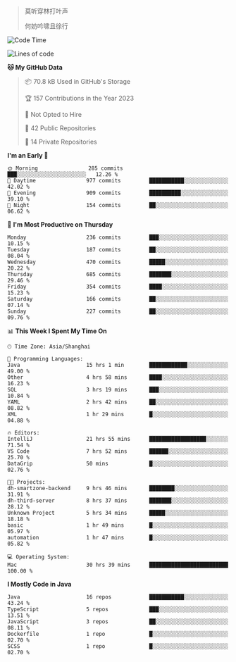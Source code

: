 > 莫听穿林打叶声
> 
> 何妨吟啸且徐行

<!-- ![Github Stats](https://github-readme-stats.vercel.app/api?username=catch6&count_private=true&show_icons=true&theme=gruvbox) -->

<!-- ![Top Langs](https://github-readme-stats.vercel.app/api/top-langs/?username=catch6&layout=compact) -->

<!--START_SECTION:waka-->
![Code Time](http://img.shields.io/badge/Code%20Time-48%20hrs%2031%20mins-blue)

![Lines of code](https://img.shields.io/badge/From%20Hello%20World%20I%27ve%20Written-9.3%20million%20lines%20of%20code-blue)

**🐱 My GitHub Data** 

> 📦 70.8 kB Used in GitHub's Storage 
 > 
> 🏆 157 Contributions in the Year 2023
 > 
> 🚫 Not Opted to Hire
 > 
> 📜 42 Public Repositories 
 > 
> 🔑 14 Private Repositories 
 > 
**I'm an Early 🐤** 

```text
🌞 Morning                285 commits         ███░░░░░░░░░░░░░░░░░░░░░░   12.26 % 
🌆 Daytime                977 commits         ███████████░░░░░░░░░░░░░░   42.02 % 
🌃 Evening                909 commits         ██████████░░░░░░░░░░░░░░░   39.10 % 
🌙 Night                  154 commits         ██░░░░░░░░░░░░░░░░░░░░░░░   06.62 % 
```
📅 **I'm Most Productive on Thursday** 

```text
Monday                   236 commits         ███░░░░░░░░░░░░░░░░░░░░░░   10.15 % 
Tuesday                  187 commits         ██░░░░░░░░░░░░░░░░░░░░░░░   08.04 % 
Wednesday                470 commits         █████░░░░░░░░░░░░░░░░░░░░   20.22 % 
Thursday                 685 commits         ███████░░░░░░░░░░░░░░░░░░   29.46 % 
Friday                   354 commits         ████░░░░░░░░░░░░░░░░░░░░░   15.23 % 
Saturday                 166 commits         ██░░░░░░░░░░░░░░░░░░░░░░░   07.14 % 
Sunday                   227 commits         ██░░░░░░░░░░░░░░░░░░░░░░░   09.76 % 
```


📊 **This Week I Spent My Time On** 

```text
🕑︎ Time Zone: Asia/Shanghai

💬 Programming Languages: 
Java                     15 hrs 1 min        ████████████░░░░░░░░░░░░░   49.00 % 
Other                    4 hrs 58 mins       ████░░░░░░░░░░░░░░░░░░░░░   16.23 % 
SQL                      3 hrs 19 mins       ███░░░░░░░░░░░░░░░░░░░░░░   10.84 % 
YAML                     2 hrs 42 mins       ██░░░░░░░░░░░░░░░░░░░░░░░   08.82 % 
XML                      1 hr 29 mins        █░░░░░░░░░░░░░░░░░░░░░░░░   04.88 % 

🔥 Editors: 
IntelliJ                 21 hrs 55 mins      ██████████████████░░░░░░░   71.54 % 
VS Code                  7 hrs 52 mins       ██████░░░░░░░░░░░░░░░░░░░   25.70 % 
DataGrip                 50 mins             █░░░░░░░░░░░░░░░░░░░░░░░░   02.76 % 

🐱‍💻 Projects: 
dh-smartzone-backend     9 hrs 46 mins       ████████░░░░░░░░░░░░░░░░░   31.91 % 
dh-third-server          8 hrs 37 mins       ███████░░░░░░░░░░░░░░░░░░   28.12 % 
Unknown Project          5 hrs 34 mins       █████░░░░░░░░░░░░░░░░░░░░   18.18 % 
basic                    1 hr 49 mins        █░░░░░░░░░░░░░░░░░░░░░░░░   05.97 % 
automation               1 hr 47 mins        █░░░░░░░░░░░░░░░░░░░░░░░░   05.82 % 

💻 Operating System: 
Mac                      30 hrs 39 mins      █████████████████████████   100.00 % 
```

**I Mostly Code in Java** 

```text
Java                     16 repos            ███████████░░░░░░░░░░░░░░   43.24 % 
TypeScript               5 repos             ███░░░░░░░░░░░░░░░░░░░░░░   13.51 % 
JavaScript               3 repos             ██░░░░░░░░░░░░░░░░░░░░░░░   08.11 % 
Dockerfile               1 repo              █░░░░░░░░░░░░░░░░░░░░░░░░   02.70 % 
SCSS                     1 repo              █░░░░░░░░░░░░░░░░░░░░░░░░   02.70 % 
```




<!--END_SECTION:waka-->

